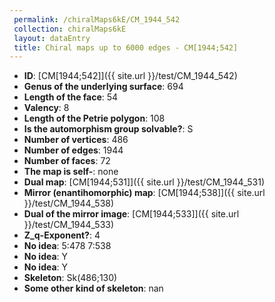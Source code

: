 ```yaml
--- 
 permalink: /chiralMaps6kE/CM_1944_542 
 collection: chiralMaps6kE
 layout: dataEntry
 title: Chiral maps up to 6000 edges - CM[1944;542]
---
```


- **ID**: [CM[1944;542]]({{ site.url }}/test/CM_1944_542)
- **Genus of the underlying surface**: 694
- **Length of the face**: 54
- **Valency**: 8
- **Length of the Petrie polygon**: 108
- **Is the automorphism group solvable?**: S
- **Number of vertices**: 486
- **Number of edges**: 1944
- **Number of faces**: 72
- **The map is self-**: none
- **Dual map**: [CM[1944;531]]({{ site.url }}/test/CM_1944_531)
- **Mirror (enantihomorphic) map**: [CM[1944;538]]({{ site.url }}/test/CM_1944_538)
- **Dual of the mirror image**: [CM[1944;533]]({{ site.url }}/test/CM_1944_533)
- **Z_q-Exponent?**: 4
- **No idea**:  5:478 7:538
- **No idea**: Y
- **No idea**: Y
- **Skeleton**: Sk(486;130)
- **Some other kind of skeleton**: nan
